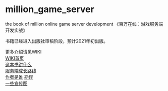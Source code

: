 # million_game_server
the book of million online game server development 
《百万在线：游戏服务端开发实战》

书籍已经进入出版社审稿阶段，预计2021年初出版。  


更多介绍请见WIKI  
[WIKI首页](https://github.com/luopeiyu/million_game_server/wiki)  
[这本书讲什么](https://github.com/luopeiyu/million_game_server/wiki/%E8%BF%99%E6%9C%AC%E4%B9%A6%E8%AE%B2%E4%BB%80%E4%B9%88)  
[服务端成长路线](https://github.com/luopeiyu/million_game_server/wiki/%E6%9C%8D%E5%8A%A1%E7%AB%AF%E6%88%90%E9%95%BF%E8%B7%AF%E7%BA%BF)  
[作者是谁](https://github.com/luopeiyu/million_game_server/wiki/%E4%BD%9C%E8%80%85%E6%98%AF%E8%B0%81)
[勘误](https://github.com/luopeiyu/million_game_server/wiki/%E5%8B%98%E8%AF%AF)  
[一些宣传图](https://github.com/luopeiyu/million_game_server/wiki/%E4%B8%80%E4%BA%9B%E5%AE%A3%E4%BC%A0%E5%9B%BE)  

